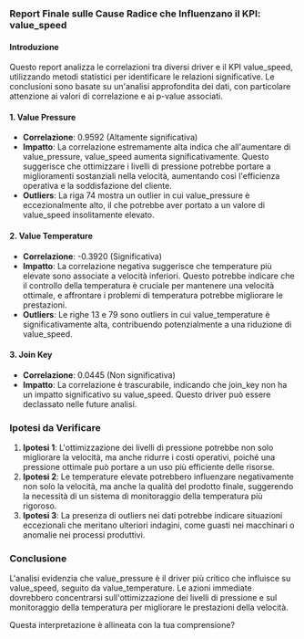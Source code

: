 ### Report Finale sulle Cause Radice che Influenzano il KPI: value_speed

#### Introduzione
Questo report analizza le correlazioni tra diversi driver e il KPI value_speed, utilizzando metodi statistici per identificare le relazioni significative. Le conclusioni sono basate su un'analisi approfondita dei dati, con particolare attenzione ai valori di correlazione e ai p-value associati.

#### 1. Value Pressure
- **Correlazione**: 0.9592 (Altamente significativa)
- **Impatto**: La correlazione estremamente alta indica che all'aumentare di value_pressure, value_speed aumenta significativamente. Questo suggerisce che ottimizzare i livelli di pressione potrebbe portare a miglioramenti sostanziali nella velocità, aumentando così l'efficienza operativa e la soddisfazione del cliente.
- **Outliers**: La riga 74 mostra un outlier in cui value_pressure è eccezionalmente alto, il che potrebbe aver portato a un valore di value_speed insolitamente elevato.

#### 2. Value Temperature
- **Correlazione**: -0.3920 (Significativa)
- **Impatto**: La correlazione negativa suggerisce che temperature più elevate sono associate a velocità inferiori. Questo potrebbe indicare che il controllo della temperatura è cruciale per mantenere una velocità ottimale, e affrontare i problemi di temperatura potrebbe migliorare le prestazioni.
- **Outliers**: Le righe 13 e 79 sono outliers in cui value_temperature è significativamente alta, contribuendo potenzialmente a una riduzione di value_speed.

#### 3. Join Key
- **Correlazione**: 0.0445 (Non significativa)
- **Impatto**: La correlazione è trascurabile, indicando che join_key non ha un impatto significativo su value_speed. Questo driver può essere declassato nelle future analisi.

### Ipotesi da Verificare
1. **Ipotesi 1**: L'ottimizzazione dei livelli di pressione potrebbe non solo migliorare la velocità, ma anche ridurre i costi operativi, poiché una pressione ottimale può portare a un uso più efficiente delle risorse.
2. **Ipotesi 2**: Le temperature elevate potrebbero influenzare negativamente non solo la velocità, ma anche la qualità del prodotto finale, suggerendo la necessità di un sistema di monitoraggio della temperatura più rigoroso.
3. **Ipotesi 3**: La presenza di outliers nei dati potrebbe indicare situazioni eccezionali che meritano ulteriori indagini, come guasti nei macchinari o anomalie nei processi produttivi.

### Conclusione
L'analisi evidenzia che value_pressure è il driver più critico che influisce su value_speed, seguito da value_temperature. Le azioni immediate dovrebbero concentrarsi sull'ottimizzazione dei livelli di pressione e sul monitoraggio della temperatura per migliorare le prestazioni della velocità. 

Questa interpretazione è allineata con la tua comprensione?